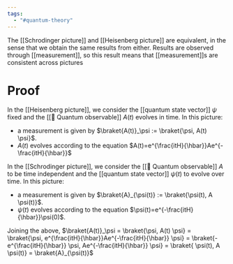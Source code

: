 ```yaml
---
tags:
  - "#quantum-theory"
---
```

The [[Schrodinger picture]] and [[Heisenberg picture]] are equivalent, in the sense that we obtain the same results from either. Results are observed through [[measurement]], so this result means that [[measurement]]s are consistent across pictures

# Proof
In the [[Heisenberg picture]], we consider the [[quantum state vector]] $\psi$ fixed and the [[📘 Quantum observable]] $A(t)$ evolves in time. In this picture:
- a measurement is given by $\braket{A(t)}_\psi := \braket{\psi, A(t) \psi}$.
- $A(t)$ evolves according to the equation $A(t)=e^{\frac{itH}{\hbar}}Ae^{-\frac{itH}{\hbar}}$

In the [[Schrodinger picture]], we consider the [[📘 Quantum observable]] $A$ to be time independent and the [[quantum state vector]] $\psi(t)$ to evolve over time. In this picture:
- a measurement is given by $\braket{A}_{\psi(t)} := \braket{\psi(t), A \psi(t)}$.
- $\psi(t)$ evolves according to the equation $\psi(t)=e^{-\frac{itH}{\hbar}}\psi(0)$.

Joining the above, $\braket{A(t)}_\psi = \braket{\psi, A(t) \psi} = \braket{\psi, e^{\frac{itH}{\hbar}}Ae^{-\frac{itH}{\hbar}} \psi} = \braket{-e^{\frac{itH}{\hbar}} \psi, Ae^{-\frac{itH}{\hbar}} \psi} = \braket{ \psi(t), A \psi(t)} = \braket{A}_{\psi(t)}$  
